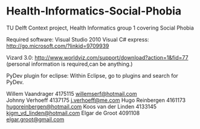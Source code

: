 Health-Informatics-Social-Phobia
================================

TU Delft Context project, Health Informatics group 1 covering Social Phobia

Required software:
Visual Studio 2010 Visual C# express: http://go.microsoft.com/?linkid=9709939

Vizard 3.0: http://www.worldviz.com/support/download?action=1&fid=77 (personal information is required,can be anything.)

PyDev plugin for eclipse: Within Eclipse, go to plugins and search for PyDev.

Willem Vaandrager		4175115		willemserf@hotmail.com </br>
Johnny Verhoeff 		4137175		j.verhoeff@me.com
Hugo Reinbergen 		4161173		hugoreinbergen@hotmail.com
Koos van der Linden 	4133145		kjgm_vd_linden@hotmail.com
Elgar de Groot			4091108		elgar.groot@gmail.com
